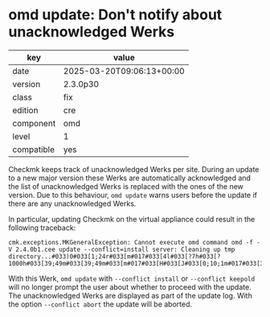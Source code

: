 [//]: # (werk v2)
# omd update: Don't notify about unacknowledged Werks

key        | value
---------- | ---
date       | 2025-03-20T09:06:13+00:00
version    | 2.3.0p30
class      | fix
edition    | cre
component  | omd
level      | 1
compatible | yes

Checkmk keeps track of unacknowledged Werks per site.
During an update to a new major version these Werks are automatically acknowledged and the list of unacknowledged Werks is replaced with the ones of the new version.
Due to this behaviour, `omd update` warns users before the update if there are any unacknowledged Werks.

In particular, updating Checkmk on the virtual appliance could result in the following traceback:
```
cmk.exceptions.MKGeneralException: Cannot execute omd command omd -f -V 2.4.0b1.cee update --conflict=install server: Cleaning up tmp directory...#033)0#033[1;24r#033[m#017#033[4l#033[?7h#033[?1000h#033[39;49m#033[39;49m#033[m#017#033[H#033[J#033[0;10;1m#017#033[37m#033[47m
```

With this Werk, `omd update` with `--conflict install` or `--conflict keepold` will no longer prompt the user about whether to proceed with the update.
The unacknowledged Werks are displayed as part of the update log.
With the option `--conflict abort` the update will be aborted.

